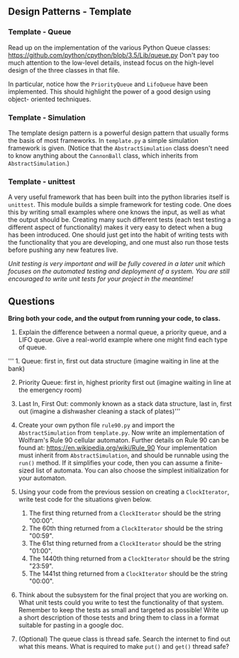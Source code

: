## Design Patterns - Template

### Template - Queue
Read up on the implementation of the various Python Queue classes:
https://github.com/python/cpython/blob/3.5/Lib/queue.py
Don't pay too much attention to the low-level details, instead focus on the
high-level design of the three classes in that file.

In particular, notice how the `PriorityQueue` and `LifoQueue` have been
implemented.  This should highlight the power of a good design using object-
oriented techniques.

### Template - Simulation

The template design pattern is a powerful design pattern that usually forms the
basis of most frameworks.  In `template.py` a simple simulation framework is
given.  (Notice that the `AbstractSimulation` class doesn't need to know
anything about the `CannonBall` class, which inherits from
`AbstractSimulation`.)

### Template - unittest
A very useful framework that has been built into the python libraries itself
is `unittest`.  This module builds a simple framework for testing code.
One does this by writing small examples where one knows the input, as well as
what the output should be.  Creating many such different tests (each test
testing a different aspect of functionality) makes it very easy to detect
when a bug has been introduced.  One should just get into the habit of writing
tests with the functionality that you are developing, and one must also run
those tests before pushing any new features live.

*Unit testing is very important and will be fully covered in a later unit which
focuses on the automated testing and deployment of a system. You are still
encouraged to write unit tests for your project in the meantime!*

## Questions
**Bring both your code, and the output from running your code, to class.**

1. Explain the difference between a normal queue, a priority queue, and a LIFO
queue.  Give a real-world example where one might find each type of queue.

''' 1. Queue: first in, first out data structure (imagine waiting in line at the bank)

2. Priority Queue: first in, highest priority first out (imagine waiting in line at the emergency room)

3. Last In, First Out: commonly known as a stack data structure, last in, first out (imagine a dishwasher cleaning a stack of plates)'''

2. Create your own python file `rule90.py` and import the `AbstractSimulation`
from `template.py`.  Now write an implementation of Wolfram's Rule 90 cellular
automaton.  Further details on Rule 90 can be found at:
https://en.wikipedia.org/wiki/Rule_90
Your implementation must inherit from `AbstractSimulation`, and should be
runnable using the `run()` method. If it simplifies your code, then you can
assume a finite-sized list of automata.  You can also choose the simplest
initialization for your automaton.

3. Using your code from the previous session on creating a `ClockIterator`,
write test code for the situations given below.
    1. The first thing returned from a `ClockIterator` should be the string  "00:00".
    2. The 60th thing returned  from a `ClockIterator` should be the string "00:59".
    3. The 61st thing returned  from a `ClockIterator` should be the string "01:00".
    4. The 1440th thing returned  from a `ClockIterator` should be the string "23:59".
    5. The 1441st thing returned  from a `ClockIterator` should be the string "00:00".

4. Think about the subsystem for the final project that you are working on.  
What unit tests could you write to test the functionality of that system.  
Remember to keep the tests as small and targeted as possible!  Write up a short
description of those tests and bring them to class in a format suitable for
pasting in a google doc.

5. (Optional) The queue class is thread safe.  Search the internet to find out
what this means.  What is required to make `put()` and `get()` thread safe?

